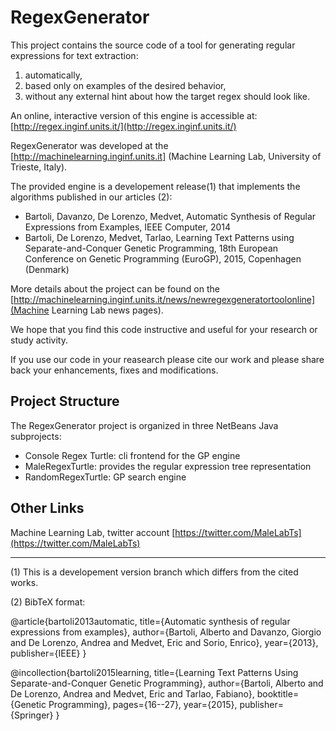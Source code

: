 # RegexGenerator

This project contains the source code of a tool for generating regular expressions for text extraction:

1. automatically,
2. based only on examples of the desired behavior,
3. without any external hint about how the target regex should look like.

An online, interactive version of this engine is accessible at: [http://regex.inginf.units.it/](http://regex.inginf.units.it/)

RegexGenerator was developed at the [http://machinelearning.inginf.units.it] (Machine Learning Lab, University of Trieste, Italy).

The provided engine is a developement release(1) that implements the algorithms published in our articles (2):

* Bartoli, Davanzo, De Lorenzo, Medvet, Automatic Synthesis of Regular Expressions from Examples, IEEE Computer, 2014
* Bartoli, De Lorenzo, Medvet, Tarlao, Learning Text Patterns using Separate-and-Conquer Genetic Programming, 18th European Conference on Genetic Programming (EuroGP), 2015, Copenhagen (Denmark)

More details about the project can be found on the [http://machinelearning.inginf.units.it/news/newregexgeneratortoolonline](Machine Learning Lab news pages).

We hope that you find this code instructive and useful for your research or study activity.

If you use our code in your reasearch please cite our work and please share back your enhancements, fixes and 
modifications.

## Project Structure

The RegexGenerator project is organized in three NetBeans Java subprojects:

* Console Regex Turtle:  cli frontend for the GP engine
* MaleRegexTurtle:       provides the regular expression tree representation
* RandomRegexTurtle:     GP search engine 

## Other Links

Machine Learning Lab, twitter account [https://twitter.com/MaleLabTs](https://twitter.com/MaleLabTs)

---

(1) This is a developement version branch which differs from the cited works.

(2) BibTeX format:

@article{bartoli2013automatic,
  title={Automatic synthesis of regular expressions from examples},
  author={Bartoli, Alberto and Davanzo, Giorgio and De Lorenzo, Andrea and Medvet, Eric and Sorio, Enrico},
  year={2013},
  publisher={IEEE}
}

@incollection{bartoli2015learning,
  title={Learning Text Patterns Using Separate-and-Conquer Genetic Programming},
  author={Bartoli, Alberto and De Lorenzo, Andrea and Medvet, Eric and Tarlao, Fabiano},
  booktitle={Genetic Programming},
  pages={16--27},
  year={2015},
  publisher={Springer}
}
